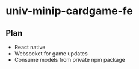 # univ-minip-cardgame-fe

## Plan
* React native
* Websocket for game updates
* Consume models from private npm package
